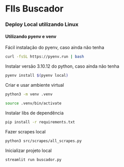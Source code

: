 # FIIs Buscador

### Deploy Local utilizando Linux

#### Utilizando pyenv e venv

Fácil instalação do pyenv, caso ainda não tenha
~~~sh
curl -fsSL https://pyenv.run | bash
~~~

Instalar versão 3.10.12 do python, caso ainda não tenha
~~~sh
pyenv install $(pyenv local)
~~~

Criar e usar ambiente virtual
~~~sh
python3 -m venv .venv

source .venv/bin/activate
~~~

Instalar libs de dependência
~~~sh
pip install -r requirements.txt
~~~

Fazer scrapes local
~~~sh
python3 src/scrapes/all_scrapes.py
~~~

Inicializar projeto local
~~~sh
streamlit run buscador.py
~~~
